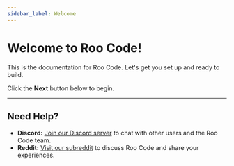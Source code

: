 ```yaml
---
sidebar_label: Welcome
---
```


# Welcome to Roo Code!

This is the documentation for Roo Code. Let's get you set up and ready to build.

Click the **Next** button below to begin.

---

## Need Help?

*   **Discord:** [Join our Discord server](https://discord.gg/roocode) to chat with other users and the Roo Code team.
*   **Reddit:** [Visit our subreddit](https://www.reddit.com/r/RooCode) to discuss Roo Code and share your experiences.